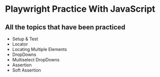 # **Playwright Practice With JavaScript**
## All the topics that have been practiced
- Setup & Test
- Locator
- Locating Multiple Elements
- DropDowns
- Multiselect DropDowns
- Assertion
- Soft Assertion
